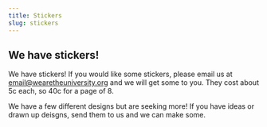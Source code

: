 ```yaml
---
title: Stickers
slug: stickers
---
```


## We have stickers!

We have stickers! If you would like some stickers, please email us at [email@wearetheuniversity.org](mailto:email@wearetheuniversity.org) and we will get some to you. They cost about 5c each, so 40c for a page of 8.

We have a few different designs but are seeking more! If you have ideas or drawn up deisgns, send them to us and we can make some.

